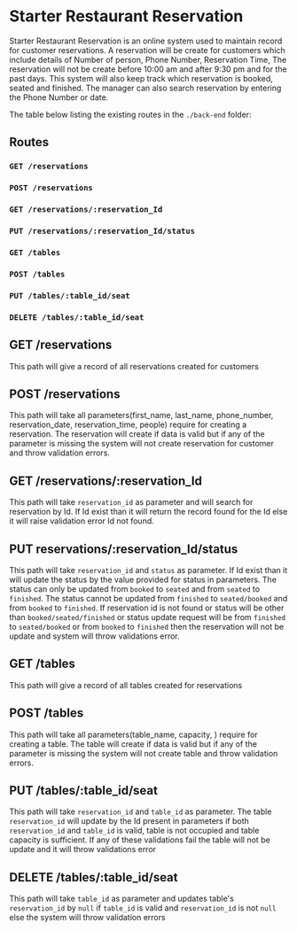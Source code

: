 # Starter Restaurant Reservation
Starter Restaurant Reservation is an online system used to maintain record for customer reservations. A reservation will be create for customers which include details of Number of person, Phone Number, Reservation Time, The reservation will not be create before 10:00 am and after 9:30 pm and for the past days. This system will also keep track which reservation is booked, seated and finished. The manager can also search reservation by entering the Phone Number or date.


The table below listing the existing routes in the `./back-end` folder:

  ## Routes
  ### `GET /reservations`
  ### `POST /reservations`
  ### `GET /reservations/:reservation_Id`
  ### `PUT /reservations/:reservation_Id/status`
  ### `GET /tables`
  ### `POST /tables`
  ### `PUT /tables/:table_id/seat`
  ### `DELETE /tables/:table_id/seat`

## GET /reservations
This path will give a record of all reservations created for customers

## POST /reservations
This path will take all parameters(first_name, last_name, phone_number, reservation_date, reservation_time, people) require for creating a reservation. The reservation will create if data is valid but if any of the parameter is missing the system will not create reservation for customer and throw validation errors.

## GET /reservations/:reservation_Id
This path will take `reservation_id` as parameter and will search for reservation by Id. If Id exist than it will return the record found for the Id else it will raise validation error Id not found.

## PUT reservations/:reservation_Id/status
This path will take `reservation_id` and `status` as parameter. If Id exist than it will update the status by the value provided for status in parameters. The status can only be updated from `booked` to `seated` and from `seated` to `finished`. The status cannot be updated from `finished` to `seated/booked` and from `booked` to `finished`. If reservation id is not found or status will be other than `booked/seated/finished` or status update request will be from `finished` to `seated/booked` or from `booked` to `finished` then the reservation will not be update and system will throw validations error.

## GET /tables
This path will give a record of all tables created for reservations

## POST /tables
This path will take all parameters(table_name, capacity, ) require for creating a table. The table will create if data is valid but if any of the parameter is missing the system will not create table and throw validation errors.


## PUT /tables/:table_id/seat
This path will take `reservation_id` and `table_id` as parameter. The table `reservation_id` will update by the Id present in parameters if both `reservation_id` and `table_id` is valid, table is not occupied and table capacity is sufficient. If any of these validations fail the table will not be update and it will throw validations error

## DELETE /tables/:table_id/seat
This path will take `table_id` as parameter and updates table's `reservation_id` by `null` if `table_id` is valid and `reservation_id` is not `null` else the system will throw validation errors
